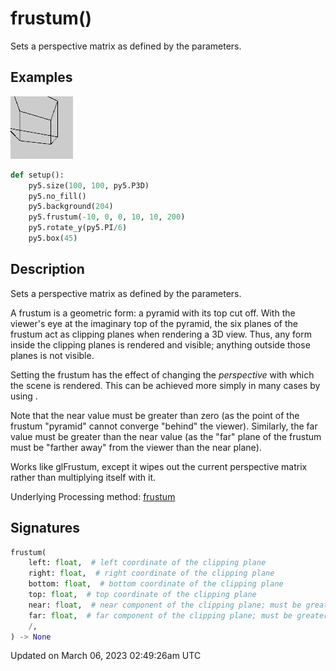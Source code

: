 # frustum()

Sets a perspective matrix as defined by the parameters.

## Examples

<div class="example-table">

<div class="example-row"><div class="example-cell-image">

![example picture for frustum()](/images/reference/Sketch_frustum_0.png)

</div><div class="example-cell-code">

```python
def setup():
    py5.size(100, 100, py5.P3D)
    py5.no_fill()
    py5.background(204)
    py5.frustum(-10, 0, 0, 10, 10, 200)
    py5.rotate_y(py5.PI/6)
    py5.box(45)
```

</div></div>

</div>

## Description

Sets a perspective matrix as defined by the parameters.

A frustum is a geometric form: a pyramid with its top cut off.  With the viewer's eye at the imaginary top of the pyramid, the six planes of the frustum act as clipping planes when rendering a 3D view.  Thus, any form inside the clipping planes is rendered and visible; anything outside those planes is not visible.

Setting the frustum has the effect of changing the *perspective* with which the scene is rendered.  This can be achieved more simply in many cases by using [](sketch_perspective).

Note that the near value must be greater than zero (as the point of the frustum "pyramid" cannot converge "behind" the viewer).  Similarly, the far value must be greater than the near value (as the "far" plane of the frustum must be "farther away" from the viewer than the near plane).

Works like glFrustum, except it wipes out the current perspective matrix rather than multiplying itself with it.

Underlying Processing method: [frustum](https://processing.org/reference/frustum_.html)

## Signatures

```python
frustum(
    left: float,  # left coordinate of the clipping plane
    right: float,  # right coordinate of the clipping plane
    bottom: float,  # bottom coordinate of the clipping plane
    top: float,  # top coordinate of the clipping plane
    near: float,  # near component of the clipping plane; must be greater than zero
    far: float,  # far component of the clipping plane; must be greater than the near value
    /,
) -> None
```

Updated on March 06, 2023 02:49:26am UTC
